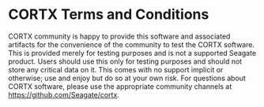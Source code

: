 # CORTX Terms and Conditions

CORTX community is happy to provide this software and associated artifacts for the convenience of the community to test the CORTX software.  
This is provided merely for testing purposes and is not a supported Seagate product. Users should use this  only for testing purposes and 
should not store any critical data on it.  This comes with no support implicit or otherwise; use and enjoy but do so at your own risk.  For 
questions about CORTX software, please use the appropriate community channels at https://github.com/Seagate/cortx.
